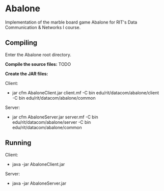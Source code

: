 Abalone
=======

Implementation of the marble board game Abalone for RIT's Data Communication & Networks I course.

Compiling
---------
Enter the Abalone root directory.

**Compile the source files:**
TODO

**Create the JAR files:**

Client: 
 + jar cfm AbaloneClient.jar client.mf -C bin edu/rit/datacom/abalone/client -C bin edu/rit/datacom/abalone/common

Server: 
 + jar cfm AbaloneServer.jar server.mf -C bin edu/rit/datacom/abalone/server -C bin edu/rit/datacom/abalone/common

Running
-------

Client:
 + java -jar AbaloneClient.jar <host> <port> <game-name>
	
Server:
 + java -jar AbaloneServer.jar <host> <port>